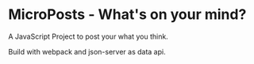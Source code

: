 # MicroPosts - What's on your mind?

A JavaScript Project to post your what you think.

Build with webpack and json-server as data api.